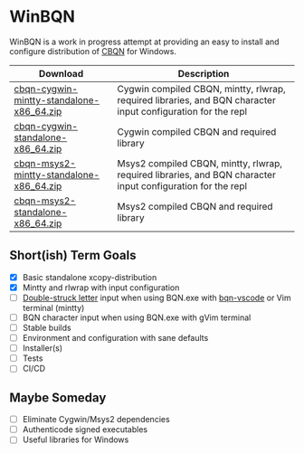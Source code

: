 # WinBQN

WinBQN is a work in progress attempt at providing an easy to install and configure distribution of [CBQN](https://github.com/dzaima/CBQN) for Windows.

| Download                                 | Description     |
| -----------------------------------------|-----------------|
| [cbqn-cygwin-mintty-standalone-x86_64.zip](https://github.com/actalley/WinBQN/releases/download/v0.0.4-alpha/cbqn-cygwin-mintty-standalone-x86_64.zip) | Cygwin compiled CBQN, mintty, rlwrap, required libraries, and BQN character input configuration for the repl |
| [cbqn-cygwin-standalone-x86_64.zip](https://github.com/actalley/WinBQN/releases/download/v0.0.4-alpha/cbqn-cygwin-standalone-x86_64.zip) | Cygwin compiled CBQN and required library |
| [cbqn-msys2-mintty-standalone-x86_64.zip](https://github.com/actalley/WinBQN/releases/download/v0.0.4-alpha/cbqn-msys2-mintty-standalone-x86_64.zip) | Msys2 compiled CBQN, mintty, rlwrap, required libraries, and BQN character input configuration for the repl |
| [cbqn-msys2-standalone-x86_64.zip](https://github.com/actalley/WinBQN/releases/download/v0.0.4-alpha/cbqn-msys2-standalone-x86_64.zip) | Msys2 compiled CBQN and required library |

## Short(ish) Term Goals
- [x] Basic standalone xcopy-distribution
- [x] Mintty and rlwrap with input configuration
- [ ] [Double-struck letter](https://mlochbaum.github.io/BQN/#how-do-i-work-with-the-character-set) input when using BQN.exe with [bqn-vscode](https://github.com/razetime/bqn-vscode) or Vim terminal (mintty) 
- [ ] BQN character input when using BQN.exe with gVim terminal
- [ ] Stable builds
- [ ] Environment and configuration with sane defaults
- [ ] Installer(s)
- [ ] Tests
- [ ] CI/CD

## Maybe Someday
- [ ] Eliminate Cygwin/Msys2 dependencies
- [ ] Authenticode signed executables
- [ ] Useful libraries for Windows